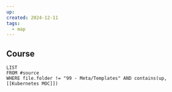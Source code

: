 ```yaml
---
up: 
created: 2024-12-11
tags:
  - map
---
```

## Course
```dataview
LIST
FROM #source 
WHERE file.folder != "99 - Meta/Templates" AND contains(up, [[Kubernetes MOC]])
```
